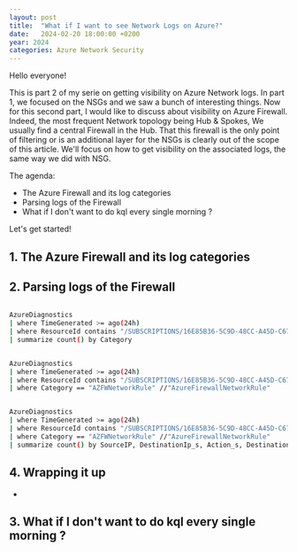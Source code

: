 ```yaml
---
layout: post
title:  "What if I want to see Network Logs on Azure?"
date:   2024-02-20 18:00:00 +0200
year: 2024
categories: Azure Network Security
---
```



Hello everyone!

This is part 2 of my serie on getting visibility on Azure Network logs.
In part 1, we focused on the NSGs and we saw a bunch of interesting things.
Now for this second part, I would like to discuss about visibility on Azure Firewall.
Indeed, the most frequent Network topology being Hub & Spokes, We usually find a central Firewall in the Hub. 
That this firewall is the only point of filtering or is an additional layer for the NSGs is clearly out of the scope of this article.
We'll focus on how to get visibility on the associated logs, the same way we did with NSG.

The agenda: 

- The Azure Firewall and its log categories
- Parsing logs of the Firewall
- What if I don't want to do kql every single morning ?

Let's get started!
  
## 1. The Azure Firewall and its log categories



## 2. Parsing logs of the Firewall

```bash

AzureDiagnostics
| where TimeGenerated >= ago(24h)
| where ResourceId contains "/SUBSCRIPTIONS/16E85B36-5C9D-48CC-A45D-C672A4393C36/RESOURCEGROUPS/RG-VWAN-LAB-001/PROVIDERS/MICROSOFT.NETWORK/AZUREFIREWALLS/AFW-VHUB-VWAN-LAB-001"
| summarize count() by Category

```


```bash

AzureDiagnostics
| where TimeGenerated >= ago(24h)
| where ResourceId contains "/SUBSCRIPTIONS/16E85B36-5C9D-48CC-A45D-C672A4393C36/RESOURCEGROUPS/RG-VWAN-LAB-001/PROVIDERS/MICROSOFT.NETWORK/AZUREFIREWALLS/AFW-VHUB-VWAN-LAB-001"
| where Category == "AZFWNetworkRule" //"AzureFirewallNetworkRule"


```


```bash

AzureDiagnostics
| where TimeGenerated >= ago(24h)
| where ResourceId contains "/SUBSCRIPTIONS/16E85B36-5C9D-48CC-A45D-C672A4393C36/RESOURCEGROUPS/RG-VWAN-LAB-001/PROVIDERS/MICROSOFT.NETWORK/AZUREFIREWALLS/AFW-VHUB-VWAN-LAB-001"
| where Category == "AZFWNetworkRule" //"AzureFirewallNetworkRule"
| summarize count() by SourceIP, DestinationIp_s, Action_s, DestinationPort_d, RuleCollection_s, Rule_s, ActionReason_s, Protocol_s

```

## 4. Wrapping it up

- 

## 3. What if I don't want to do kql every single morning ?

